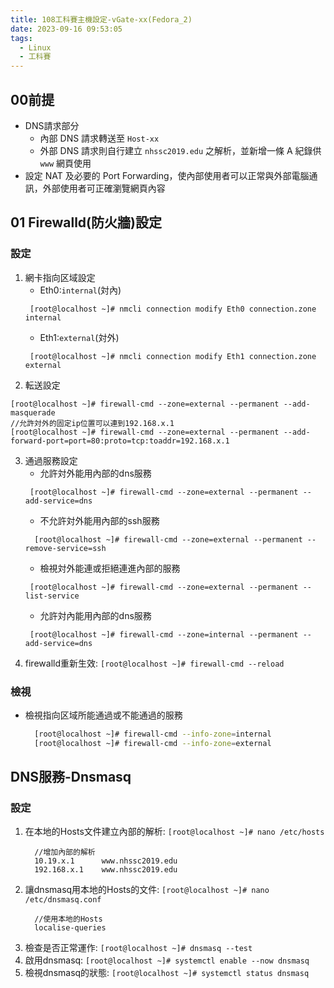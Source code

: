 ```yaml
---
title: 108工科賽主機設定-vGate-xx(Fedora_2)
date: 2023-09-16 09:53:05
tags:
  - Linux
  - 工科賽
---
```


## 00前提
- DNS請求部分
  * 內部 DNS 請求轉送至 `Host-xx`
  * 外部 DNS 請求則自行建立 `nhssc2019.edu` 之解析，並新增一條 A 紀錄供 `www` 網頁使用
- 設定 NAT 及必要的 Port Forwarding，使內部使用者可以正常與外部電腦通訊，外部使用者可正確瀏覽網頁內容

## 01 Firewalld(防火牆)設定
### 設定
1. 網卡指向区域設定
   * Eth0:`internal`(対內)
    ```
     [root@localhost ~]# nmcli connection modify Eth0 connection.zone internal
    ```
   * Eth1:`external`(対外)
    ```
     [root@localhost ~]# nmcli connection modify Eth1 connection.zone external
    ```
2. 転送設定
```
[root@localhost ~]# firewall-cmd --zone=external --permanent --add-masquerade
//允許対外的固定ip位置可以連到192.168.x.1
[root@localhost ~]# firewall-cmd --zone=external --permanent --add-forward-port=port=80:proto=tcp:toaddr=192.168.x.1
```
3. 通過服務設定
   * 允許対外能用內部的dns服務
    ```
     [root@localhost ~]# firewall-cmd --zone=external --permanent --add-service=dns
    ```
   * 不允許対外能用內部的ssh服務
    ```
      [root@localhost ~]# firewall-cmd --zone=external --permanent --remove-service=ssh
    ```
   * 檢視対外能連或拒絕連進內部的服務
    ```
     [root@localhost ~]# firewall-cmd --zone=external --permanent --list-service
    ```
   * 允許対內能用內部的dns服務
    ```
     [root@localhost ~]# firewall-cmd --zone=internal --permanent --add-service=dns
    ```
4. firewalld重新生效: `[root@localhost ~]# firewall-cmd --reload`

### 檢視
- 檢視指向区域所能通過或不能通過的服務
  ```bash
    [root@localhost ~]# firewall-cmd --info-zone=internal
    [root@localhost ~]# firewall-cmd --info-zone=external
  ```

## DNS服務-Dnsmasq
### 設定
1. 在本地的Hosts文件建立內部的解析: `[root@localhost ~]# nano /etc/hosts`
   ```bash=
     //增加內部的解析
     10.19.x.1      www.nhssc2019.edu
     192.168.x.1    www.nhssc2019.edu
   ```
2. 讓dnsmasq用本地的Hosts的文件: `[root@localhost ~]# nano /etc/dnsmasq.conf`
   ```shell=
     //使用本地的Hosts
     localise-queries
   ```
3. 檢查是否正常運作: `[root@localhost ~]# dnsmasq --test`
4. 啟用dnsmasq: `[root@localhost ~]# systemctl enable --now dnsmasq`
5. 檢視dnsmasq的狀態: `[root@localhost ~]# systemctl status dnsmasq`
